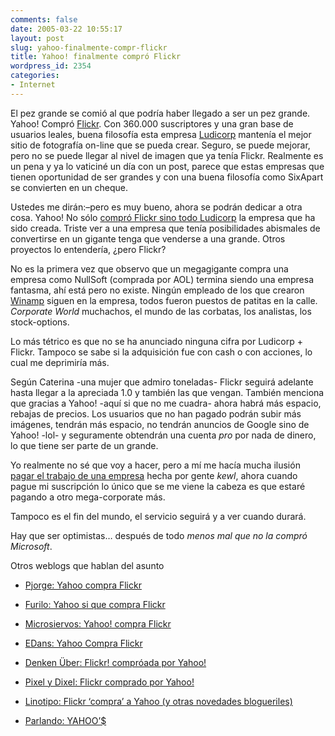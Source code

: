 ```yaml
---
comments: false
date: 2005-03-22 10:55:17
layout: post
slug: yahoo-finalmente-compr-flickr
title: Yahoo! finalmente compró Flickr
wordpress_id: 2354
categories:
- Internet
---
```


El pez grande se comió al que podría haber llegado a ser un pez grande. Yahoo! Compró [Flickr](http://www.flickr.com). Con 360.000 suscriptores y una gran base de usuarios leales, buena filosofía esta empresa [Ludicorp](http://www.ludicorp.com) mantenía el mejor sitio de fotografía on-line que se pueda crear. Seguro, se puede mejorar, pero no se puede llegar al nivel de imagen que ya tenía Flickr. Realmente es un pena y ya lo vaticiné un día con un post, parece que estas empresas que tienen oportunidad de ser grandes y con una buena filosofía como SixApart se convierten en un cheque.





Ustedes me dirán:–pero es muy bueno, ahora se podrán dedicar a otra cosa. Yahoo! No sólo [compró Flickr sino todo Ludicorp](http://blog.flickr.com/flickrblog/2005/03/yahoo_actually_.html) la empresa que ha sido creada. Triste ver a una empresa que tenía posibilidades abismales de convertirse en un gigante tenga que venderse a una grande. Otros proyectos lo entendería, ¿pero Flickr?





No es la primera vez que observo que un megagigante compra una empresa como NullSoft (comprada por AOL) termina siendo una empresa fantasma, ahí está pero no existe. Ningún empleado de los que crearon [Winamp](http://www.winamp.com) siguen en la empresa, todos fueron puestos de patitas en la calle. _Corporate World_ muchachos, el mundo de las corbatas, los analistas, los stock-options.





Lo más tétrico es que no se ha anunciado ninguna cifra por Ludicorp + Flickr. Tampoco se sabe si la adquisición fue con cash o con acciones, lo cual  me deprimiría más.





Según Caterina -una mujer que admiro toneladas- Flickr seguirá adelante hasta llegar a la apreciada 1.0 y también las que vengan. También menciona que gracias a Yahoo! -aquí si que no me cuadra- ahora habrá más espacio, rebajas de precios. Los usuarios que no han pagado podrán subir más imágenes, tendrán más espacio, no tendrán anuncios de Google sino de Yahoo! -lol- y seguramente obtendrán una cuenta _pro_ por nada de dinero, lo que tiene ser parte de un grande.





Yo realmente no sé que voy a hacer, pero a mí me hacía mucha ilusión [pagar el trabajo de una empresa](http://pjorge.com/archivo/2005/3/20/23:49:15/) hecha por gente _kewl_, ahora cuando pague mi suscripción lo único que se me viene la cabeza es que estaré pagando a otro mega-corporate más.





Tampoco es el fin del mundo, el servicio seguirá y a ver cuando durará.





Hay que ser optimistas… después de todo _menos mal que no la compró Microsoft_.





Otros weblogs que hablan del asunto





  


  * [Pjorge: Yahoo compra Flickr](http://pjorge.com/archivo/2005/3/20/23:49:15/)


  * [Furilo: Yahoo si que compra Flickr](http://www.furilo.com/archivos/yahoo-si-que-compra-flickr/)


  * [Microsiervos: Yahoo! compra Flickr](http://www.microsiervos.com/archivo/internet/yahoo-compra-flickr.html)


  * [EDans: Yahoo Compra Flickr](http://edans.blogspot.com/2005/03/yahoo-compra-flickr.html)


  * [Denken Über: Flickr! compróada por Yahoo!](http://www.uberbin.net/archivos/opinion/flickr-compro-yahoo.php)


  * [Pixel y Dixel: Flickr comprado por Yahoo!](http://www.pixelydixel.com/2005/03/flickr-comprado-por-yahoo.html)


  * [Linotipo: Flickr &#8216;compra’ a Yahoo (y otras novedades blogueriles)](http://rvr.typepad.com/linotipo/2005/03/flickr_compra_a.html)


  * [Parlando: YAHOO’$](http://parlando.com.ar/wp/?p=104#comments)




 
